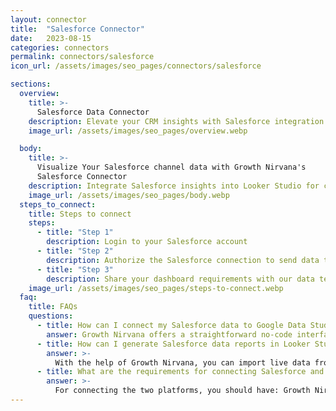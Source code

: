 ```yaml
---
layout: connector
title:  "Salesforce Connector"
date:   2023-08-15
categories: connectors
permalink: connectors/salesforce
icon_url: /assets/images/seo_pages/connectors/salesforce

sections:
  overview:
    title: >-
      Salesforce Data Connector
    description: Elevate your CRM insights with Salesforce integration. Seamlessly merge customer relationship data from Salesforce with Looker Studio's analytical capabilities, unlocking insights that shape customer engagement strategies, sales performance, and operational excellence.
    image_url: /assets/images/seo_pages/overview.webp

  body:
    title: >-
      Visualize Your Salesforce channel data with Growth Nirvana's
      Salesforce Connector
    description: Integrate Salesforce insights into Looker Studio for comprehensive CRM analytics that guide your customer-centric strategies.
    image_url: /assets/images/seo_pages/body.webp
  steps_to_connect:
    title: Steps to connect
    steps:
      - title: "Step 1"
        description: Login to your Salesforce account
      - title: "Step 2"
        description: Authorize the Salesforce connection to send data to Growth Nirvana
      - title: "Step 3"
        description: Share your dashboard requirements with our data team. We will build the report for you.
    image_url: /assets/images/seo_pages/steps-to-connect.webp
  faq:
    title: FAQs
    questions:
      - title: How can I connect my Salesforce data to Google Data Studio/Looker Studio?
        answer: Growth Nirvana offers a straightforward no-code interface to connect to Salesforce data sources.
      - title: How can I generate Salesforce data reports in Looker Studio?
        answer: >-
          With the help of Growth Nirvana, you can import live data from Salesforce into Looker Studio. These data can be viewed in charts, tables, and dashboards to generate branded reports that can be shared instantly.
      - title: What are the requirements for connecting Salesforce and Looker Studio?
        answer: >-
          For connecting the two platforms, you should have: Growth Nirvana Account and Salesforce Ads Account
---
```


